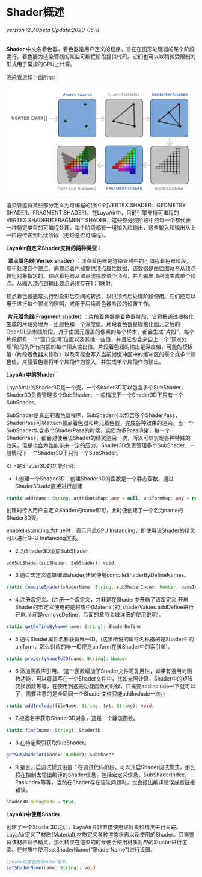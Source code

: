 # Shader概述

###### *version :2.7.0beta   Update:2020-06-8*

**Shader** 中文名着色器，着色器是用户定义的程序，旨在在图形处理器的某个阶段运行。着色器为渲染管线的某些可编程阶段提供代码。它们也可以以稍微受限制的形式用于常规的GPU上计算。

渲染管道如下图所示:

![](img/pipeline.png)

渲染管道将某些部分定义为可编程的(图中的VERTEX SHADER、GEOMETRY SHADER、FRAGMENT SHADER)。在LayaAir中，目前引擎支持可编程的VERTEX SHADER和FRAGMENT SHADER，这些部分或阶段中的每一个都代表一种特定类型的可编程处理。每个阶段都有一组输入和输出，这些输入和输出从上一阶段传递到后续阶段（无论是否可编程）。



**LayaAir自定义Shader支持的两种类型：**

​	**顶点着色器(Vertex shader)** ：顶点着色器是渲染管线中的可编程着色器阶段，用于处理各个顶点。向顶点着色器提供顶点属性数据，该数据是由绘图命令从顶点数组对象指定的。顶点着色器从顶点流接收单个顶点，并为输出顶点流生成单个顶点。从输入顶点到输出顶点必须存在1：1映射。

顶点着色器通常执行到投影后空间的转换，以供顶点后处理阶段使用。它们还可以用于进行每个顶点的照明，或用于后续着色器阶段的设置工作。

​	**片元着色器(Fragment shader)** ：片段着色器是着色器阶段，它将把通过栅格化生成的片段处理为一组颜色和一个深度值。片段着色器是栅格化图元之后的OpenGL流水线阶段。对于由图元覆盖的像素的每个样本，都会生成“片段”。每个片段都有一个“窗口空间”位置以及其他一些值，并且它包含来自上一个“顶点处理”阶段的所有内插的每个顶点输出值。片段着色器的输出是深度值，可能的模板值（片段着色器未修改）以及可能会写入当前帧缓冲区中的缓冲区的零个或多个颜色值。片段着色器将单个片段作为输入，并生成单个片段作为输出。



**LayaAir中的Shader**

LayaAir中的Shader3D是一个壳，一个Shader3D可以包含多个SubShader，Shader3D负责管理多个SubShader，一般情况下一个Shader3D下只有一个SubShader。

SubShader是真正的着色器程序，SubShader可以包含多个ShaderPass，ShaderPass可以attach顶点着色器和片元着色器，完成各种效果的渲染。当一个SubShader包含多个ShaderPass的时候，实质为多Pass渲染，每一个ShaderPass，都会对使用该Shader的精灵渲染一次，所以可以实现各种特殊的效果，但是也会为性能带来一定的压力。Shader3D负责管理多个SubShader，一般情况下一个Shader3D下只有一个SubShader。

以下是Shader3D的功能介绍:

- 1.创建一个Shader3D：创建Shader3D的函数是一个静态函数，通过Shader3D.add直接进行创建

```typescript
static add(name: String, attributeMap: any = null, uniformMap: any = null, enableInstancing: Boolean = false): Shader3D;
```

创建时传入用户自定义Shader的name即可，此时便创建了一个名为name的Shader3D壳。

enableInstancing:为true时，表示开启GPU Instancing，即使用该Shader的精灵可以进行GPU Instancing渲染。

- 2.为Shader3D添加SubShader

```
addSubShader(subShader: SubShader): void;
```

- 3.通过宏定义遮罩编译shader,建议使用compileShaderByDefineNames。

```typescript
static compileShader(shaderName: String, subShaderIndex: Number, passIndex: Number, ...defineMask)
```

- 4.注册宏定义。(注册一个宏定义，并非是在Shader中开启了该宏定义,开启Shader的宏定义使用的是材质中(Material)的_shaderValues.addDefine进行开启,关闭是removeDefine，后面的章节会做详细的使用说明)。

```typescript
static getDefineByName(name: String): ShaderDefine
```

- 5.通过Shader属性名称获得唯一ID。(这里所说的属性名称指的是Shader中的uniform，那么对应的唯一ID便是uniform在该Shader中的索引值)。

```typescript
static propertyNameToID(name: String): Number
```

- 6.添加函数库引用。(这个函数增加了Shader文件可复用性，如果有通用的函数功能，可以将其写在一个Shader文件中，比如光照计算，Shader中的矩阵变换函数等等，在使用到这些功能函数的时候，只需要addInclude一下就可以了，需要注意的是全局同一个Shader文件只能addInclude一次。)

```typescript
static addInclude(fileName: String, txt: String): void;
```

- 7.根据名字获取Shader3D对象，这是一个静态函数。

```typescript
static find(name: String): Shader3D
```

- 8.在特定索引获取SubShader。

```typescript
getSubShaderAt(index: Number): SubShader
```

- 9.是否开启调试模式设置：在调试代码阶段，可以开启Shader调试模式，那么将在控制太输出编译的Shader信息，包括宏定义信息，SubShaderIndex，PassIndex等等，当然在Shader存在语法问题时，也会报出编译错误或者链接错误。

```typescript
Shader3D.debugMode = true;
```



**LayaAir中使用Shader**

创建了一个Shader3D之后，LayaAir并非直接使用该对象和精灵进行关联。LayaAir定义了材质(Material),材质定义各种渲染状态以及使用的Shader。只需要将该材质赋予精灵，那么精灵在渲染的时候便会使用材质对应的Shader进行渲染。在材质中使用setShaderName("ShaderName")进行设置。

```typescript
//name设置使用Shader名字。
setShaderName(name: String): void
```

